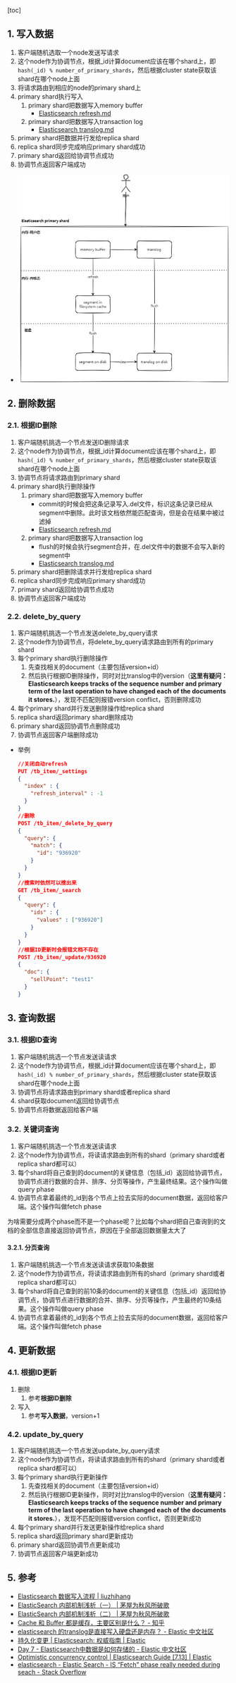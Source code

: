 [toc]

## 1. 写入数据

1. 客户端随机选取一个node发送写请求
2. 这个node作为协调节点，根据_id计算document应该在哪个shard上，即`hash(_id) % number_of_primary_shards`，然后根据cluster state获取该shard在哪个node上面
3. 将请求路由到相应的node的primary shard上
4. primary shard执行写入
    1. primary shard把数据写入memory buffer
        - [Elasticsearch refresh.md](Elasticsearch%20refresh.md)
    2. primary shard把数据写入transaction log
        - [Elasticsearch translog.md](Elasticsearch%20translog.md)
5. primary shard把数据并行发给replica shard
6. replica shard同步完成响应primary shard成功
5. primary shard返回给协调节点成功
6. 协调节点返回客户端成功

- ![ES写入数据-ES写入流程](https://raw.githubusercontent.com/TDoct/images/master/1645773367_20220225151343049_9398.png)


## 2. 删除数据

### 2.1. 根据ID删除
1. 客户端随机挑选一个节点发送ID删除请求
2. 这个node作为协调节点，根据_id计算document应该在哪个shard上，即`hash(_id) % number_of_primary_shards`，然后根据cluster state获取该shard在哪个node上面
3. 协调节点将请求路由到primary shard
4. primary shard执行删除操作
    1. primary shard把数据写入memory buffer
        - commit的时候会把这条记录写入.del文件，标识这条记录已经从segment中删除。此时该文档依然能匹配查询，但是会在结果中被过滤掉
        - [Elasticsearch refresh.md](Elasticsearch%20refresh.md)
    2. primary shard把数据写入transaction log
        - flush的时候会执行segment合并，在.del文件中的数据不会写入新的segment中
        - [Elasticsearch translog.md](Elasticsearch%20translog.md)
5. primary shard把删除请求并行发给replica shard
6. replica shard同步完成响应primary shard成功
5. primary shard返回给协调节点成功
6. 协调节点返回客户端成功

### 2.2. delete_by_query
1. 客户端随机挑选一个节点发送delete_by_query请求
2. 这个node作为协调节点，将delete_by_query请求路由到所有的primary shard
3. 每个primary shard执行删除操作
    1. 先查找相关的document（主要包括version+id）
    2. 然后执行根据ID删除操作，同时对比translog中的version（**这里有疑问：Elasticsearch keeps tracks of the sequence number and primary term of the last operation to have changed each of the documents it stores.**），发现不匹配则报错version conflict，否则删除成功
4. 每个primary shard并行发送删除操作给replica shard
5. replica shard返回primary shard删除成功
5. primary shard返回协调节点删除成功
6. 协调节点返回客户端删除成功

- 举例
    ```json
    //关闭自动refresh
    PUT /tb_item/_settings
    {
      "index" : {
        "refresh_interval" : -1
      }
    }
    //删除
    POST /tb_item/_delete_by_query
    {
      "query": {
        "match": {
          "id": "936920"
        }
      }
    }
    //搜索时依然可以搜出来
    GET /tb_item/_search
    {
      "query": {
        "ids" : {
          "values" : ["936920"]
        }
      }
    }
    //根据ID更新时会报错文档不存在
    POST /tb_item/_update/936920
    {
      "doc": {
        "sellPoint": "test1"
      }
    }
    ```
## 3. 查询数据


### 3.1. 根据ID查询
1. 客户端随机挑选一个节点发送读请求
2. 这个node作为协调节点，根据_id计算document应该在哪个shard上，即`hash(_id) % number_of_primary_shards`，然后根据cluster state获取该shard在哪个node上面
3. 协调节点将请求路由到primary shard或者replica shard
4. shard获取document返回给协调节点
5. 协调节点将数据返回给客户端


### 3.2. 关键词查询
1. 客户端随机挑选一个节点发送读请求
2. 这个node作为协调节点，将读请求路由到所有的shard（primary shard或者replica shard都可以）
3. 每个shard将自己查到的document的关键信息（包括_id）返回给协调节点，协调节点进行数据的合并、排序、分页等操作，产生最终结果。这个操作叫做query phase
4. 协调节点拿着最终的_id到各个节点上拉去实际的document数据，返回给客户端。这个操作叫做fetch phase

为啥需要分成两个phase而不是一个phase呢？比如每个shard把自己查询到的文档的全部信息直接返回协调节点，原因在于全部返回数据量太大了

#### 3.2.1. 分页查询
1. 客户端随机挑选一个节点发送读请求获取10条数据
2. 这个node作为协调节点，将读请求路由到所有的shard（primary shard或者replica shard都可以）
3. 每个shard将自己查到的前10条的document的关键信息（包括_id）返回给协调节点，协调节点进行数据的合并、排序、分页等操作，产生最终的10条结果。这个操作叫做query phase
4. 协调节点拿着最终的_id到各个节点上拉去实际的document数据，返回给客户端。这个操作叫做fetch phase

## 4. 更新数据

### 4.1. 根据ID更新
1. 删除
    1. 参考**根据ID删除**
2. 写入
    1. 参考**写入数据**，version+1
### 4.2. update_by_query
1. 客户端随机挑选一个节点发送update_by_query请求
2. 这个node作为协调节点，将读请求路由到所有的shard（primary shard或者replica shard都可以）
3. 每个primary shard执行更新操作
    1. 先查找相关的document（主要包括version+id）
    2. 然后执行根据ID更新操作，同时对比translog中的version（**这里有疑问：Elasticsearch keeps tracks of the sequence number and primary term of the last operation to have changed each of the documents it stores.**），发现不匹配则报错version conflict，否则更新成功
4. 每个primary shard并行发送更新操作给replica shard
5. replica shard返回primary shard更新成功
5. primary shard返回协调节点更新成功
6. 协调节点返回客户端更新成功
## 5. 参考

- [Elasticsearch 数据写入流程 \| liuzhihang](https://liuzhihang.com/2019/03/12/elasticsearch-data-writing-procElasticsearchs.html)
- [ElasticSearch 内部机制浅析（一） \| 茅屋为秋风所破歌](https://leonlibrariElasticsearch.github.io/2017/04/15/ElasticSearch%E5%86%85%E9%83%A8%E6%9C%BA%E5%88%B6%E6%B5%85%E6%9E%90%E4%B8%80/)
- [ElasticSearch 内部机制浅析（二） \| 茅屋为秋风所破歌](https://leonlibrariElasticsearch.github.io/2017/04/20/ElasticSearch%E5%86%85%E9%83%A8%E6%9C%BA%E5%88%B6%E6%B5%85%E6%9E%90%E4%BA%8C/)
- [Cache 和 Buffer 都是缓存，主要区别是什么？ \- 知乎](https://www.zhihu.com/quElasticsearchtion/26190832)
- [elasticsearch 的translog是直接写入硬盘还是内存？ \- Elastic 中文社区](https://elasticsearch.cn/quElasticsearchtion/5327)
- [持久化变更 \| Elasticsearch: 权威指南 \| Elastic](https://www.elastic.co/guide/cn/elasticsearch/guide/current/translog.html)
- [Day 7 \- Elasticsearch中数据是如何存储的 \- Elastic 中文社区](https://elasticsearch.cn/article/6178)
- [Optimistic concurrency control \| Elasticsearch Guide \[7\.13\] \| Elastic](https://www.elastic.co/guide/en/elasticsearch/reference/current/optimistic-concurrency-control.html)
- [elasticsearch \- Elastic Search \- IS “Fetch” phase really needed during seach \- Stack Overflow](https://stackoverflow.com/questions/61907406/elastic-search-is-fetch-phase-really-needed-during-seach)